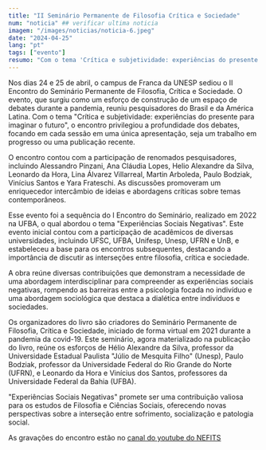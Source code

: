```yaml
---
title: "II Seminário Permanente de Filosofia Crítica e Sociedade"
num: "noticia" ## verificar ultima noticia
imagem: "/images/noticias/noticia-6.jpeg"
date: "2024-04-25"
lang: "pt"
tags: ["evento"]
resumo: "Com o tema 'Crítica e subjetividade: experiências do presente para imaginar o futuro', o encontro privilegiou a profundidade dos debates, focando em cada sessão em uma única apresentação, seja um trabalho em progresso ou uma publicação recente"
---
```


Nos dias 24 e 25 de abril, o campus de Franca da UNESP sediou o II Encontro do Seminário Permanente de Filosofia, Crítica e Sociedade. O evento, que surgiu como um esforço de construção de um espaço de debates durante a pandemia, reuniu pesquisadores do Brasil e da América Latina. Com o tema "Crítica e subjetividade: experiências do presente para imaginar o futuro", o encontro privilegiou a profundidade dos debates, focando em cada sessão em uma única apresentação, seja um trabalho em progresso ou uma publicação recente.

O encontro contou com a participação de renomados pesquisadores, incluindo Alessandro Pinzani, Ana Cláudia Lopes, Helio Alexandre da Silva, Leonardo da Hora, Lina Álvarez Villarreal, Martin Arboleda, Paulo Bodziak, Vinícius Santos e Yara Frateschi. As discussões promoveram um enriquecedor intercâmbio de ideias e abordagens críticas sobre temas contemporâneos.

Esse evento foi a sequência do I Encontro do Seminário, realizado em 2022 na UFBA, o qual abordou o tema "Experiências Sociais Negativas". Este evento inicial contou com a participação de acadêmicos de diversas universidades, incluindo UFSC, UFBA, Unifesp, Unesp, UFRN e UnB, e estabeleceu a base para os encontros subsequentes, destacando a importância de discutir as interseções entre filosofia, crítica e sociedade.

A obra reúne diversas contribuições que demonstram a necessidade de uma abordagem interdisciplinar para compreender as experiências sociais negativas, rompendo as barreiras entre a psicologia focada no indivíduo e uma abordagem sociológica que destaca a dialética entre indivíduos e sociedades.

Os organizadores do livro são criadores do Seminário Permanente de Filosofia, Crítica e Sociedade, iniciado de forma virtual em 2021 durante a pandemia da covid-19. Este seminário, agora materializado na publicação do livro, reúne os esforços de Hélio Alexandre da Silva, professor da Universidade Estadual Paulista "Júlio de Mesquita Filho" (Unesp), Paulo Bodziak, professor da Universidade Federal do Rio Grande do Norte (UFRN), e Leonardo da Hora e Vinícius dos Santos, professores da Universidade Federal da Bahia (UFBA).

"Experiências Sociais Negativas" promete ser uma contribuição valiosa para os estudos de Filosofia e Ciências Sociais, oferecendo novas perspectivas sobre a interseção entre sofrimento, socialização e patologia social.

As gravações do encontro estão no [canal do youtube do NEFITS](https://www.youtube.com/playlist?list=PLh67N6W95wM2vqzK4wJnRx4_CvG2MJ7Ik)
